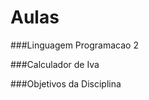 # Aulas
[IPCA]:(http://ipca.pt/)

###Linguagem Programacao 2

###Calculador de Iva

###Objetivos da Disciplina
